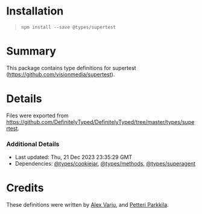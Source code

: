 # Installation
> `npm install --save @types/supertest`

# Summary
This package contains type definitions for supertest (https://github.com/visionmedia/supertest).

# Details
Files were exported from https://github.com/DefinitelyTyped/DefinitelyTyped/tree/master/types/supertest.

### Additional Details
 * Last updated: Thu, 21 Dec 2023 23:35:29 GMT
 * Dependencies: [@types/cookiejar](https://npmjs.com/package/@types/cookiejar), [@types/methods](https://npmjs.com/package/@types/methods), [@types/superagent](https://npmjs.com/package/@types/superagent)

# Credits
These definitions were written by [Alex Varju](https://github.com/varju), and [Petteri Parkkila](https://github.com/pietu).
